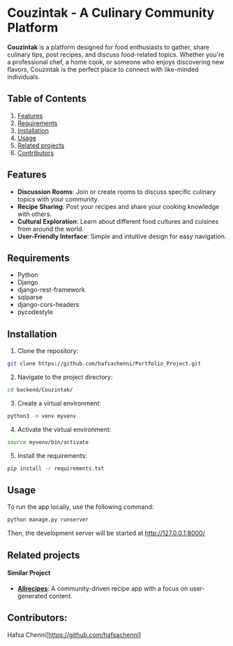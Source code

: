 # Couzintak - A Culinary Community Platform

**Couzintak** is a platform designed for food enthusiasts to gather, share culinary tips, post recipes, and discuss food-related topics. Whether you're a professional chef, a home cook, or someone who enjoys discovering new flavors, Couzintak is the perfect place to connect with like-minded individuals.

## Table of Contents
1. [Features](#features)
2. [Requirements](#requirements)
3. [Installation](#installation)
4. [Usage](#usage)
5. [Related projects](#relatedprojects)
6. [Contributors](#contributors)

## Features
- **Discussion Rooms**: Join or create rooms to discuss specific culinary topics with your community.
- **Recipe Sharing**: Post your recipes and share your cooking knowledge with others.
- **Cultural Exploration**: Learn about different food cultures and cuisines from around the world.
- **User-Friendly Interface**: Simple and intuitive design for easy navigation.

## Requirements
- Python
- Django
- django-rest-framework
- sqlparse
- django-cors-headers
- pycodestyle

## Installation

1. Clone the repository:
```bash
git clone https://github.com/hafsachenni/Portfolio_Project.git
```

2. Navigate to the project directory:
```bash
cd backend/Couzintak/
```

3. Create a virtual environment:
```bash
python3 -m venv myvenv
```

4. Activate the virtual environment:
```bash
source myvenv/bin/activate
```

5. Install the requirements:
```bash
pip install -r requirements.txt
```

## Usage
To run the app locally, use the following command:
```bash
python manage.py runserver
```
Then, the development server will be started at http://127.0.0.1:8000/

## Related projects
#### Similar Project
- **[Allrecipes](https://www.allrecipes.com/)**: A community-driven recipe app with a focus on user-generated content.

## Contributors:
Hafsa Chenni[https://github.com/hafsachenni]
